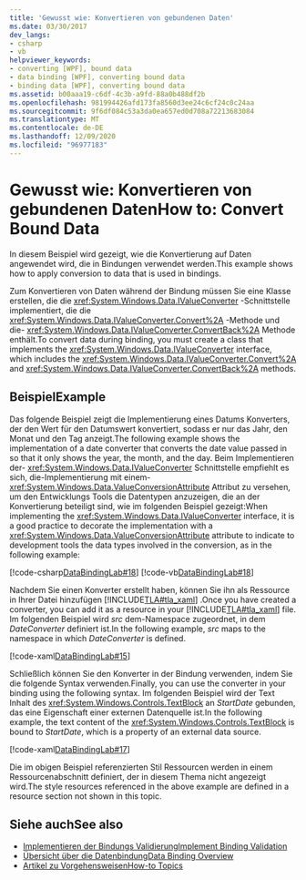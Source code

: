 ```yaml
---
title: 'Gewusst wie: Konvertieren von gebundenen Daten'
ms.date: 03/30/2017
dev_langs:
- csharp
- vb
helpviewer_keywords:
- converting [WPF], bound data
- data binding [WPF], converting bound data
- binding data [WPF], converting bound data
ms.assetid: b00aaa19-c6df-4c3b-a9fd-88a0b488df2b
ms.openlocfilehash: 981994426afd173fa8560d3ee24c6cf24c0c24aa
ms.sourcegitcommit: 9f6df084c53a3da0ea657ed0d708a72213683084
ms.translationtype: MT
ms.contentlocale: de-DE
ms.lasthandoff: 12/09/2020
ms.locfileid: "96977183"
---
```

# <a name="how-to-convert-bound-data"></a><span data-ttu-id="915cf-102">Gewusst wie: Konvertieren von gebundenen Daten</span><span class="sxs-lookup"><span data-stu-id="915cf-102">How to: Convert Bound Data</span></span>
<span data-ttu-id="915cf-103">In diesem Beispiel wird gezeigt, wie die Konvertierung auf Daten angewendet wird, die in Bindungen verwendet werden.</span><span class="sxs-lookup"><span data-stu-id="915cf-103">This example shows how to apply conversion to data that is used in bindings.</span></span>  
  
 <span data-ttu-id="915cf-104">Zum Konvertieren von Daten während der Bindung müssen Sie eine Klasse erstellen, die die <xref:System.Windows.Data.IValueConverter> -Schnittstelle implementiert, die die <xref:System.Windows.Data.IValueConverter.Convert%2A> -Methode und die- <xref:System.Windows.Data.IValueConverter.ConvertBack%2A> Methode enthält.</span><span class="sxs-lookup"><span data-stu-id="915cf-104">To convert data during binding, you must create a class that implements the <xref:System.Windows.Data.IValueConverter> interface, which includes the <xref:System.Windows.Data.IValueConverter.Convert%2A> and <xref:System.Windows.Data.IValueConverter.ConvertBack%2A> methods.</span></span>  
  
## <a name="example"></a><span data-ttu-id="915cf-105">Beispiel</span><span class="sxs-lookup"><span data-stu-id="915cf-105">Example</span></span>  
 <span data-ttu-id="915cf-106">Das folgende Beispiel zeigt die Implementierung eines Datums Konverters, der den Wert für den Datumswert konvertiert, sodass er nur das Jahr, den Monat und den Tag anzeigt.</span><span class="sxs-lookup"><span data-stu-id="915cf-106">The following example shows the implementation of a date converter that converts the date value passed in so that it only shows the year, the month, and the day.</span></span> <span data-ttu-id="915cf-107">Beim Implementieren der- <xref:System.Windows.Data.IValueConverter> Schnittstelle empfiehlt es sich, die-Implementierung mit einem- <xref:System.Windows.Data.ValueConversionAttribute> Attribut zu versehen, um den Entwicklungs Tools die Datentypen anzuzeigen, die an der Konvertierung beteiligt sind, wie im folgenden Beispiel gezeigt:</span><span class="sxs-lookup"><span data-stu-id="915cf-107">When implementing the <xref:System.Windows.Data.IValueConverter> interface, it is a good practice to decorate the implementation with a <xref:System.Windows.Data.ValueConversionAttribute> attribute to indicate to development tools the data types involved in the conversion, as in the following example:</span></span>  
  
 [!code-csharp[DataBindingLab#18](~/samples/snippets/csharp/VS_Snippets_Wpf/DataBindingLab/CSharp/DateConverter.cs#18)]
 [!code-vb[DataBindingLab#18](~/samples/snippets/visualbasic/VS_Snippets_Wpf/DataBindingLab/VisualBasic/DateConverter.vb#18)]  
  
 <span data-ttu-id="915cf-108">Nachdem Sie einen Konverter erstellt haben, können Sie ihn als Ressource in Ihrer Datei hinzufügen [!INCLUDE[TLA#tla_xaml](../../../includes/tlasharptla-xaml-md.md)] .</span><span class="sxs-lookup"><span data-stu-id="915cf-108">Once you have created a converter, you can add it as a resource in your [!INCLUDE[TLA#tla_xaml](../../../includes/tlasharptla-xaml-md.md)] file.</span></span> <span data-ttu-id="915cf-109">Im folgenden Beispiel wird *src* dem-Namespace zugeordnet, in dem *DateConverter* definiert ist.</span><span class="sxs-lookup"><span data-stu-id="915cf-109">In the following example, *src* maps to the namespace in which *DateConverter* is defined.</span></span>  
  
 [!code-xaml[DataBindingLab#15](~/samples/snippets/csharp/VS_Snippets_Wpf/DataBindingLab/CSharp/DataBindingLabApp.xaml#15)]  
  
 <span data-ttu-id="915cf-110">Schließlich können Sie den Konverter in der Bindung verwenden, indem Sie die folgende Syntax verwenden.</span><span class="sxs-lookup"><span data-stu-id="915cf-110">Finally, you can use the converter in your binding using the following syntax.</span></span> <span data-ttu-id="915cf-111">Im folgenden Beispiel wird der Text Inhalt des <xref:System.Windows.Controls.TextBlock> an *StartDate* gebunden, das eine Eigenschaft einer externen Datenquelle ist.</span><span class="sxs-lookup"><span data-stu-id="915cf-111">In the following example, the text content of the <xref:System.Windows.Controls.TextBlock> is bound to *StartDate*, which is a property of an external data source.</span></span>  
  
 [!code-xaml[DataBindingLab#17](~/samples/snippets/csharp/VS_Snippets_Wpf/DataBindingLab/CSharp/DataBindingLabApp.xaml#17)]  
  
 <span data-ttu-id="915cf-112">Die im obigen Beispiel referenzierten Stil Ressourcen werden in einem Ressourcenabschnitt definiert, der in diesem Thema nicht angezeigt wird.</span><span class="sxs-lookup"><span data-stu-id="915cf-112">The style resources referenced in the above example are defined in a resource section not shown in this topic.</span></span>  
  
## <a name="see-also"></a><span data-ttu-id="915cf-113">Siehe auch</span><span class="sxs-lookup"><span data-stu-id="915cf-113">See also</span></span>

- [<span data-ttu-id="915cf-114">Implementieren der Bindungs Validierung</span><span class="sxs-lookup"><span data-stu-id="915cf-114">Implement Binding Validation</span></span>](how-to-implement-binding-validation.md)
- [<span data-ttu-id="915cf-115">Übersicht über die Datenbindung</span><span class="sxs-lookup"><span data-stu-id="915cf-115">Data Binding Overview</span></span>](/dotnet/desktop-wpf/data/data-binding-overview)
- [<span data-ttu-id="915cf-116">Artikel zu Vorgehensweisen</span><span class="sxs-lookup"><span data-stu-id="915cf-116">How-to Topics</span></span>](data-binding-how-to-topics.md)
